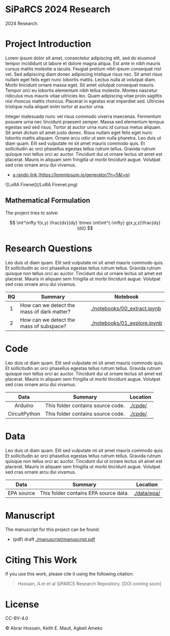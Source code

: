 # SiPaRCS 2024 Research

2024 Research.

# Project Introduction

Lorem ipsum dolor sit amet, consectetur adipiscing elit, sed do eiusmod
tempor incididunt ut labore et dolore magna aliqua. Est ante in nibh
mauris cursus mattis molestie a iaculis. Feugiat pretium nibh ipsum
consequat nisl vel. Sed adipiscing diam donec adipiscing tristique risus
nec. Sit amet risus nullam eget felis eget nunc lobortis mattis. Lectus
nulla at volutpat diam. Morbi tincidunt ornare massa eget. Sit amet
volutpat consequat mauris. Tempor orci eu lobortis elementum nibh tellus
molestie. Montes nascetur ridiculus mus mauris vitae ultricies leo. Quam
adipiscing vitae proin sagittis nisl rhoncus mattis rhoncus. Placerat in
egestas erat imperdiet sed. Ultricies tristique nulla aliquet enim
tortor at auctor urna.


Integer malesuada nunc vel risus commodo viverra maecenas. Fermentum
posuere urna nec tincidunt praesent semper. Massa sed elementum tempus
egestas sed sed risus. Tortor at auctor urna nunc id cursus metus
aliquam. Sit amet dictum sit amet justo donec. Risus nullam eget felis
eget nunc lobortis mattis aliquam. Ornare arcu odio ut sem nulla
pharetra. Leo duis ut diam quam. Elit sed vulputate mi sit amet mauris
commodo quis. Et sollicitudin ac orci phasellus egestas tellus rutrum
tellus. Gravida rutrum quisque non tellus orci ac auctor. Tincidunt dui
ut ornare lectus sit amet est placerat. Mauris in aliquam sem fringilla
ut morbi tincidunt augue. Volutpat sed cras ornare arcu dui vivamus.

-   [a rando link
    (https://loremipsum.io/generator/?n=5&t=p)](https://loremipsum.io/generator/?n=5&t=p)

![LoRA Firenet](/LoRA Firenet.png)


## Mathematical Formulation

The project tries to solve:

$$
\int^\infty f(x,y) \frac{dx}{dy} \times \int\int^{-\infty} g(x,y,z)\frac{dy}{dz}
$$

# Research Questions

Leo duis ut diam quam. Elit sed vulputate mi sit amet mauris commodo
quis. Et sollicitudin ac orci phasellus egestas tellus rutrum tellus.
Gravida rutrum quisque non tellus orci ac auctor. Tincidunt dui ut
ornare lectus sit amet est placerat. Mauris in aliquam sem fringilla ut
morbi tincidunt augue. Volutpat sed cras ornare arcu dui vivamus.

|  RQ |   Summary | Notebook |
| :---: | ----------|----------|
| 1 | How can we detect  the mass of dark matter? | [./notebooks/00_extract.ipynb](./notebooks/00_extract.ipynb) |
| 2 | How can we detect  the mass of subspace? | [./notebooks/01_explore.ipynb](./notebooks/01_explore.ipynb) |

# Code

Leo duis ut diam quam. Elit sed vulputate mi sit amet mauris commodo
quis. Et sollicitudin ac orci phasellus egestas tellus rutrum tellus.
Gravida rutrum quisque non tellus orci ac auctor. Tincidunt dui ut
ornare lectus sit amet est placerat. Mauris in aliquam sem fringilla ut
morbi tincidunt augue. Volutpat sed cras ornare arcu dui vivamus.

|  Data |   Summary | Location |
| :---: | ----------|----------|
| Arduino | This folder contains source code. | [./cpde/](./code) |
| CircuitPython | This folder contains source code. | [./cpde/](./code) |

# Data 


Leo duis ut diam quam. Elit sed vulputate mi sit amet mauris commodo
quis. Et sollicitudin ac orci phasellus egestas tellus rutrum tellus.
Gravida rutrum quisque non tellus orci ac auctor. Tincidunt dui ut
ornare lectus sit amet est placerat. Mauris in aliquam sem fringilla ut
morbi tincidunt augue. Volutpat sed cras ornare arcu dui vivamus.


|  Data |   Summary | Location |
| :---: | ----------|----------|
| EPA source | This folder contains EPA source data. | [./data/epa/](./data/epa) |

# Manuscript

The manuscript for this project can be found:

* (pdf) draft [./manuscript/manuscript.pdf](./manuscript/manuscript.pdf)

# Citing This Work

If you use this work, please cite it using the following citation:

> Hossain, A.m et al SiPARCS Research Repository. [DOI coming soon]

# License

CC-BY-4.0

&copy; Abrar Hossain, Keith E. Maull, Agbeli Ameko
